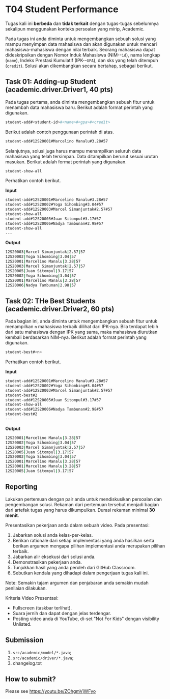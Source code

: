 # T04 Student Performance

Tugas kali ini **berbeda** dan **tidak terkait** dengan tugas-tugas sebelumnya sekalipun menggunakan konteks persoalan yang mirip, Academic.

Pada tugas ini anda diminta untuk mengembangkan sebuah solusi yang mampu menyimpan data mahasiswa dan akan digunakan untuk mencari mahasiswa-mahasiswa dengan nilai terbaik. Seorang mahasiswa dapat dideskripsikan dengan Nomor Induk Mahasiswa (NIM--```id```), nama lengkap (```name```), Indeks Prestasi Kumulatif (IPK--```GPA```), dan sks yang telah ditempuh (```credit```). Solusi akan dikembangkan secara bertahap, sebagai berikut.

## Task 01: Adding-up Student (academic.driver.Driver1, 40 pts)

Pada tugas pertama, anda diminta mengembangkan sebuah fitur untuk menambah data mahasiswa baru. Berikut adalah format perintah yang digunakan.

```bash
student-add#<student-id>#<name>#<gpa>#<credit>
```

Berikut adalah contoh penggunaan perintah di atas.

```bash
student-add#12S20001#Marcelino Manalu#3.28#57
```

Selanjutnya, solusi juga harus mampu menampilkan seluruh data mahasiswa yang telah tersimpan. Data ditampilkan berurut sesuai urutan masukan. Berikut adalah format perintah yang digunakan.

```bash
student-show-all
```

Perhatikan contoh berikut.

**Input**

```bash
student-add#12S20001#Marcelino Manalu#3.28#57
student-add#12S20002#Yoga Sihombing#3.04#57
student-add#12S20003#Marcel Simanjuntak#2.57#57
student-show-all
student-add#12S20005#Juan Sitompul#3.17#57
student-add#12S20006#Nadya Tambunan#2.98#57
student-show-all
---

```

**Output**

```bash
12S20003|Marcel Simanjuntak|2.57|57
12S20002|Yoga Sihombing|3.04|57
12S20001|Marcelino Manalu|3.28|57
12S20003|Marcel Simanjuntak|2.57|57
12S20005|Juan Sitompul|3.17|57
12S20002|Yoga Sihombing|3.04|57
12S20001|Marcelino Manalu|3.28|57
12S20006|Nadya Tambunan|2.98|57

```

## Task 02: THe Best Students (academic.driver.Driver2, 60 pts)

Pada bagian ini, anda diminta untuk mengembangkan sebuah fitur untuk menampilkan ```n``` mahasiswa terbaik dilihat dari IPK-nya. Bila terdapat lebih dari satu mahasiswa dengan IPK yang sama, maka mahasiswa diurutkan kembali berdasarkan NIM-nya. Berikut adalah format perintah yang digunakan.

```bash
student-best#<n>
```

Perhatikan contoh berikut.

**Input**

```bash
student-add#12S20001#Marcelino Manalu#3.28#57
student-add#12S20002#Yoga Sihombing#3.04#57
student-add#12S20003#Marcel Simanjuntak#2.57#57
student-best#2
student-add#12S20005#Juan Sitompul#3.17#57
student-show-all
student-add#12S20006#Nadya Tambunan#2.98#57
student-best#2
---

```

**Output**

```bash
12S20001|Marcelino Manalu|3.28|57
12S20002|Yoga Sihombing|3.04|57
12S20003|Marcel Simanjuntak|2.57|57
12S20005|Juan Sitompul|3.17|57
12S20002|Yoga Sihombing|3.04|57
12S20001|Marcelino Manalu|3.28|57
12S20001|Marcelino Manalu|3.28|57
12S20005|Juan Sitompul|3.17|57

```

## Reporting
Lakukan pertemuan dengan pair anda untuk mendiskusikan persoalan dan pengembangan solusi. Rekaman dari pertemuan tersebut menjadi bagian dari artefak tugas yang harus dikumpulkan. Durasi rekaman minimal **30 menit**.

Presentasikan pekerjaan anda dalam sebuah video. Pada presentasi:
1. Jabarkan solusi anda kelas-per-kelas.
2. Berikan rationale dari setiap implementasi yang anda hasilkan serta berikan argumen mengapa pilihan implementasi anda merupakan pilihan terbaik.
3. Jabarkan alir eksekusi dari solusi anda.
4. Demonstrasikan pekerjaan anda.
5. Tunjukkan hasil yang anda peroleh dari GitHub Classroom.
6. Sebutkan kendala yang dihadapi dalam pengerjaan tugas kali ini.

Note: Semakin tajam argumen dan penjabaran anda semakin mudah penilaian dilakukan.

Kriteria Video Presentasi:
+ Fullscreen (taskbar terlihat).
+ Suara jernih dan dapat dengan jelas terdengar.
+ Posting video anda di YouTube, di-set "Not For Kids" dengan visibility Unlisted.

## Submission
1. ```src/academic/model/*.java```;
2. ```src/academic/driver/*.java```;
3. changelog.txt

## How to submit?
Please see https://youtu.be/ZOhgmVjWFyo
